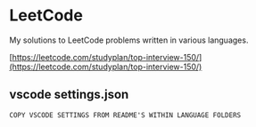# LeetCode

My solutions to LeetCode problems written in various languages.

[https://leetcode.com/studyplan/top-interview-150/](https://leetcode.com/studyplan/top-interview-150/)

## vscode settings.json

`
COPY VSCODE SETTINGS FROM README'S WITHIN LANGUAGE FOLDERS
`

